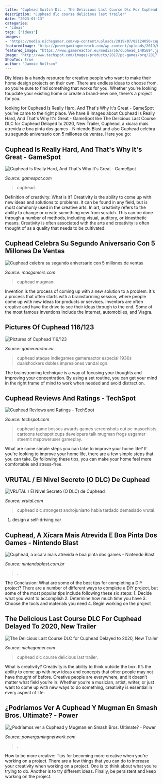 ```yaml
---
title: "Cuphead Switch Dlc : The Delicious Last Course Dlc For Cuphead Delayed To 2020, New Trailer"
description: "Cuphead dlc course delicious last trailer"
date: "2023-01-13"
categories:
- "ideas"
tags: ["ideas"]
images:
- "https://media.nichegamer.com/wp-content/uploads/2019/07/02124050/cuphead-07-02-19-1.jpg"
featuredImage: "http://powergamingnetwork.com/wp-content/uploads/2019/03/sha3.jpg"
featured_image: "https://www.gamereactor.eu/media/56/cuphead_1405694.jpg"
image: "http://www.techspot.com/images/products/2017/pc-games/org/2017-09-29-product-6.jpg"
ShowToc: true
author: "Jammie Rolfson"
---
```



Diy Ideas is a handy resource for creative people who want to make their home design projects on their own. There are endless ideas to choose from, so you're sure to find something that works for you. Whether you're looking toupdate your existing home or create a brand-new one, there's a project for you.

	

		
looking for Cuphead Is Really Hard, And That&#039;s Why It&#039;s Great - GameSpot you've came to the right place. We have 8 Images about Cuphead Is Really Hard, And That&#039;s Why It&#039;s Great - GameSpot like The Delicious Last Course DLC for Cuphead Delayed to 2020, New Trailer, Cuphead, a xícara mais atrevida e boa pinta dos games - Nintendo Blast and also Cuphead celebra su segundo aniversario con 5 millones de ventas. Here you go:
		
    
## Cuphead Is Really Hard, And That&#039;s Why It&#039;s Great - GameSpot

<img loading=lazy src="https://www.gamespot.com/a/uploads/screen_kubrick/1552/15524586/3297126-vlcsnap-2017-10-03-15h00m22s512.jpg" onerror="this.onerror=null;this.src='https://tse1.mm.bing.net/th?id=OIP.EH7DFwj8qJutJJtklEOCKAHaEK&amp;pid=15.1';" alt="Cuphead Is Really Hard, And That&#039;s Why It&#039;s Great - GameSpot">

_Source: gamespot.com_

>cuphead. 

	

Definition of creativity: What is it?
Creativity is the ability to come up with new ideas and solutions to problems. It can be found in any field, but is most commonly used in the creative arts. In art, creativity refers to the ability to change or create something new from scratch. This can be done through a number of methods, including visual, auditory, or kinesthetic means. Creativity is often associated with the arts and creativity is often thought of as a quality that needs to be cultivated.

    
## Cuphead Celebra Su Segundo Aniversario Con 5 Millones De Ventas

<img loading=lazy src="https://www.masgamers.com/wp-content/uploads/2019/09/Cuphead-foto-1.jpg" onerror="this.onerror=null;this.src='https://tse2.mm.bing.net/th?id=OIP.JPUPmwukQ13KEczIOF9WpwHaEK&amp;pid=15.1';" alt="Cuphead celebra su segundo aniversario con 5 millones de ventas">

_Source: masgamers.com_

>cuphead mugman. 

	

Invention is the process of coming up with a new solution to a problem. It's a process that often starts with a brainstorming session, where people come up with new ideas for products or services. Inventors are often creative and have the drive to see their ideas through to the end. Some of the most famous inventions include the Internet, automobiles, and Viagra.

    
## Pictures Of Cuphead 116/123

<img loading=lazy src="https://www.gamereactor.eu/media/56/cuphead_1405694.jpg" onerror="this.onerror=null;this.src='https://tse3.mm.bing.net/th?id=OIP.07ABdiA0FYy153sxnvd59AHaEK&amp;pid=15.1';" alt="Pictures of Cuphead 116/123">

_Source: gamereactor.eu_

>cuphead ataque indiegames gamereactor especial 1930s dualshockers dobles impresiones vandal xgn. 

	

The brainstroming technique is a way of focusing your thoughts and improving your concentration. By using a set routine, you can get your mind in the right frame of mind to work when needed and avoid distraction.

    
## Cuphead Reviews And Ratings - TechSpot

<img loading=lazy src="http://www.techspot.com/images/products/2017/pc-games/org/2017-09-29-product-6.jpg" onerror="this.onerror=null;this.src='https://tse1.mm.bing.net/th?id=OIP.Tl9vJzw9RvlUIfEN9NuLSAHaEK&amp;pid=15.1';" alt="Cuphead Reviews and Ratings - TechSpot">

_Source: techspot.com_

>cuphead game bosses awards games screenshots cut pc masochists cartoons techspot cups developers talk mugman frogs usgamer steemit mspoweruser gameplay. 

	

What are some simple steps you can take to improve your home life?
If you're looking to improve your home life, there are a few simple steps that you can take. By following these tips, you can make your home feel more comfortable and stress-free.

    
## VRUTAL / El Nivel Secreto (O DLC) De Cuphead

<img loading=lazy src="https://statics.vrutal.com/m/bc7a/bc7a8a18aad91a6a5ae61ead96895a4d_thumb_fb.jpg" onerror="this.onerror=null;this.src='https://tse3.mm.bing.net/th?id=OIP.AjXxI7dINdqNKrMcs41eXQHaD4&amp;pid=15.1';" alt="VRUTAL / El Nivel Secreto (O DLC) de Cuphead">

_Source: vrutal.com_

>cuphead dlc strongest androjuniarto habia tardado demasiado vrutal. 

	

1. design a self-driving car 

    
## Cuphead, A Xícara Mais Atrevida E Boa Pinta Dos Games - Nintendo Blast

<img loading=lazy src="https://1.bp.blogspot.com/--uF9fAmMPSs/XLCXwkvYS3I/AAAAAAAABlk/PpOwETDs8uoTDQDgkhQd4a8YDYLuvDTqwCLcBGAs/s1600/maxresdefault.jpg" onerror="this.onerror=null;this.src='https://tse1.mm.bing.net/th?id=OIP.tBPAjR7glMVZBqG0g8F2LQHaEK&amp;pid=15.1';" alt="Cuphead, a xícara mais atrevida e boa pinta dos games - Nintendo Blast">

_Source: nintendoblast.com.br_

>. 

	

The Conclusion: What are some of the best tips for completing a DIY project?
There are a number of different ways to complete a DIY project, but some of the most popular tips include following these six steps: 1. Decide what you want to accomplish 2. Determine how much time you have 3. Choose the tools and materials you need 4. Begin working on the project 
    
## The Delicious Last Course DLC For Cuphead Delayed To 2020, New Trailer

<img loading=lazy src="https://media.nichegamer.com/wp-content/uploads/2019/07/02124050/cuphead-07-02-19-1.jpg" onerror="this.onerror=null;this.src='https://tse1.mm.bing.net/th?id=OIP.wSLuJvx9W-T2d7lXRUmItwHaEK&amp;pid=15.1';" alt="The Delicious Last Course DLC for Cuphead Delayed to 2020, New Trailer">

_Source: nichegamer.com_

>cuphead dlc course delicious last trailer. 

	

What is creativity?
Creativity is the ability to think outside the box. It’s the ability to come up with new ideas and concepts that other people may not have thought of before. Creative people are everywhere, and it doesn’t matter what field you’re in. Whether you’re a musician, artist, writer, or just want to come up with new ways to do something, creativity is essential in every aspect of life.

    
## ¿Podríamos Ver A Cuphead Y Mugman En Smash Bros. Ultimate? - Power

<img loading=lazy src="http://powergamingnetwork.com/wp-content/uploads/2019/03/sha3.jpg" onerror="this.onerror=null;this.src='https://tse2.mm.bing.net/th?id=OIP.6Vukw_zcRc0Avn-HznXE6gHaEK&amp;pid=15.1';" alt="¿Podríamos ver a Cuphead y Mugman en Smash Bros. Ultimate? - Power">

_Source: powergamingnetwork.com_

>. 

	

How to be more creative: Tips for becoming more creative when you're working on a project.
There are a few things that you can do to increase your creativity when working on a project. One is to think about what you're trying to do. Another is to try different ideas. Finally, be persistent and keep working on the project.

